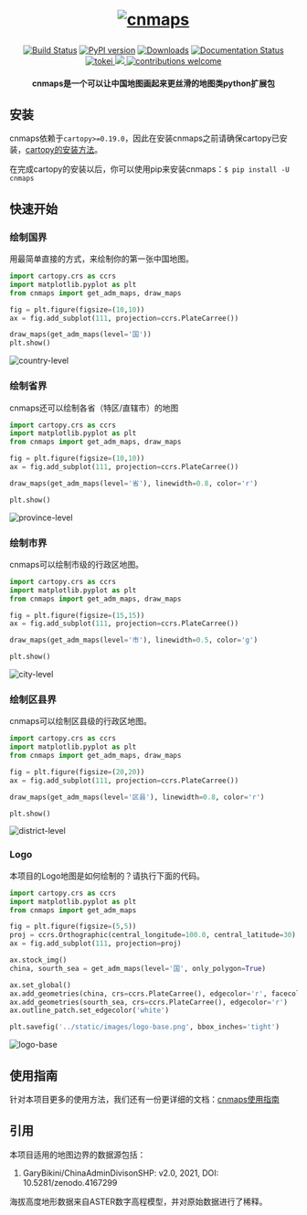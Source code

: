 <h1 align="center" style="margin:1em;">
  <a href="static/images/logo.png">
    <img src="static/images/logo.png"
         alt="cnmaps"></a>
</h1>


<p align="center">

<a href="https://app.travis-ci.com/github/Clarmy/cnmaps">
<img src="https://app.travis-ci.com/Clarmy/cnmaps.svg?branch=main"
 alt="Build Status" /></a>

<a href="https://badge.fury.io/py/cnmaps">
<img src="https://badge.fury.io/py/cnmaps.svg"
 alt="PyPI version" /></a>

<a href="https://pepy.tech/project/cnmaps">
<img src="https://pepy.tech/badge/cnmaps"
 alt="Downloads" /></a>
  
<a href='https://cnmaps-doc.readthedocs.io/zh_CN/latest/'>
    <img src='https://readthedocs.org/projects/cnmaps-doc/badge/?version=latest' alt='Documentation Status' />
</a>
  
<a href='https://github.com/Clarmy/cnmaps'>
    <img src='https://tokei.rs/b1/github/Clarmy/cnmaps?category=lines' alt='tokei' />
</a>
  
<a href="https://www.codacy.com/gh/Clarmy/cnmaps/dashboard?utm_source=github.com&amp;utm_medium=referral&amp;utm_content=Clarmy/cnmaps&amp;utm_campaign=Badge_Grade">
  <img src="https://app.codacy.com/project/badge/Grade/ef6ab1893b0b47428b287f2f2875021c"/>
 </a>

<a href="https://github.com/Clarmy/cnmaps/issues">
<img src="https://img.shields.io/badge/contributions-welcome-brightgreen.svg?style=flat"
 alt="contributions welcome" /></a>
</p>

<h4 align="center">
    cnmaps是一个可以让中国地图画起来更丝滑的地图类python扩展包
</h4>


## 安装
cnmaps依赖于`cartopy>=0.19.0`，因此在安装cnmaps之前请确保cartopy已安装，[cartopy的安装方法](https://scitools.org.uk/cartopy/docs/latest/installing.html)。

在完成cartopy的安装以后，你可以使用pip来安装cnmaps：`$ pip install -U cnmaps`

## 快速开始

### 绘制国界

用最简单直接的方式，来绘制你的第一张中国地图。   

```python
import cartopy.crs as ccrs
import matplotlib.pyplot as plt
from cnmaps import get_adm_maps, draw_maps

fig = plt.figure(figsize=(10,10))
ax = fig.add_subplot(111, projection=ccrs.PlateCarree())

draw_maps(get_adm_maps(level='国')) 
plt.show()
```

![country-level](static/images/country-level.png)

### 绘制省界

cnmaps还可以绘制各省（特区/直辖市）的地图

```python
import cartopy.crs as ccrs
import matplotlib.pyplot as plt
from cnmaps import get_adm_maps, draw_maps

fig = plt.figure(figsize=(10,10))
ax = fig.add_subplot(111, projection=ccrs.PlateCarree())

draw_maps(get_adm_maps(level='省'), linewidth=0.8, color='r') 

plt.show()
```
![province-level](static/images/province-level.png)

### 绘制市界

cnmaps可以绘制市级的行政区地图。

```python
import cartopy.crs as ccrs
import matplotlib.pyplot as plt
from cnmaps import get_adm_maps, draw_maps

fig = plt.figure(figsize=(15,15))
ax = fig.add_subplot(111, projection=ccrs.PlateCarree())

draw_maps(get_adm_maps(level='市'), linewidth=0.5, color='g') 

plt.show()
```
![city-level](static/images/city-level.png)

### 绘制区县界

cnmaps可以绘制区县级的行政区地图。

```python
import cartopy.crs as ccrs
import matplotlib.pyplot as plt
from cnmaps import get_adm_maps, draw_maps

fig = plt.figure(figsize=(20,20))
ax = fig.add_subplot(111, projection=ccrs.PlateCarree())

draw_maps(get_adm_maps(level='区县'), linewidth=0.8, color='r') 

plt.show()
```
![district-level](static/images/district-level.png)

### Logo

本项目的Logo地图是如何绘制的？请执行下面的代码。

```python
import cartopy.crs as ccrs
import matplotlib.pyplot as plt
from cnmaps import get_adm_maps

fig = plt.figure(figsize=(5,5))
proj = ccrs.Orthographic(central_longitude=100.0, central_latitude=30)
ax = fig.add_subplot(111, projection=proj)

ax.stock_img()
china, sourth_sea = get_adm_maps(level='国', only_polygon=True)

ax.set_global()
ax.add_geometries(china, crs=ccrs.PlateCarree(), edgecolor='r', facecolor='r')
ax.add_geometries(sourth_sea, crs=ccrs.PlateCarree(), edgecolor='r')
ax.outline_patch.set_edgecolor('white')

plt.savefig('../static/images/logo-base.png', bbox_inches='tight')
```

![logo-base](static/images/logo-base.png)

## 使用指南

针对本项目更多的使用方法，我们还有一份更详细的文档：[cnmaps使用指南](https://cnmaps-doc.readthedocs.io/zh_CN/latest/index.html)

## 引用

本项目适用的地图边界的数据源包括：
1. GaryBikini/ChinaAdminDivisonSHP: v2.0, 2021, DOI: 10.5281/zenodo.4167299

海拔高度地形数据来自ASTER数字高程模型，并对原始数据进行了稀释。
